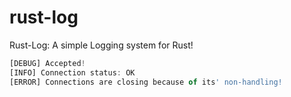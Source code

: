 # rust-log
Rust-Log: A simple Logging system for Rust!
```js
[DEBUG] Accepted!
[INFO] Connection status: OK
[ERROR] Connections are closing because of its' non-handling!

```
